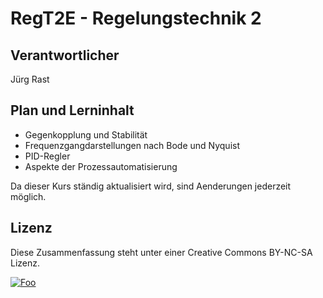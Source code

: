 # RegT2E - Regelungstechnik 2

## Verantwortlicher

Jürg Rast

## Plan und Lerninhalt
 * Gegenkopplung und Stabilität
 * Frequenzgangdarstellungen nach Bode und Nyquist
 * PID-Regler
 * Aspekte der Prozessautomatisierung

Da dieser Kurs ständig aktualisiert wird, sind Aenderungen jederzeit möglich.

## Lizenz
Diese Zusammenfassung steht unter einer Creative Commons BY-NC-SA Lizenz.

[![Foo](http://i.creativecommons.org/l/by-nc-sa/3.0/88x31.png)](http://creativecommons.org/licenses/by-nc-sa/3.0/)